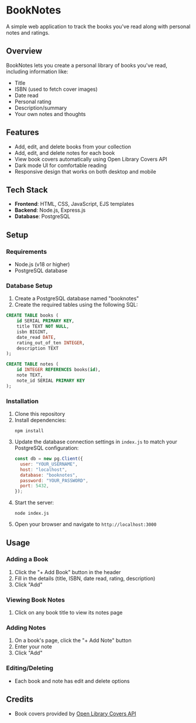 # BookNotes

A simple web application to track the books you've read along with personal notes and ratings.

## Overview

BookNotes lets you create a personal library of books you've read, including information like:
- Title
- ISBN (used to fetch cover images)
- Date read
- Personal rating
- Description/summary
- Your own notes and thoughts

## Features

- Add, edit, and delete books from your collection
- Add, edit, and delete notes for each book
- View book covers automatically using Open Library Covers API 
- Dark mode UI for comfortable reading
- Responsive design that works on both desktop and mobile

## Tech Stack

- **Frontend**: HTML, CSS, JavaScript, EJS templates
- **Backend**: Node.js, Express.js
- **Database**: PostgreSQL

## Setup

### Requirements

- Node.js (v18 or higher)
- PostgreSQL database

### Database Setup

1. Create a PostgreSQL database named "booknotes"
2. Create the required tables using the following SQL:

```sql
CREATE TABLE books (
    id SERIAL PRIMARY KEY,
    title TEXT NOT NULL,
    isbn BIGINT,
    date_read DATE,
    rating_out_of_ten INTEGER,
    description TEXT
);

CREATE TABLE notes (
    id INTEGER REFERENCES books(id),
    note TEXT,
    note_id SERIAL PRIMARY KEY
);
```

### Installation

1. Clone this repository
2. Install dependencies:
   ```
   npm install
   ```
3. Update the database connection settings in `index.js` to match your PostgreSQL configuration:
   ```javascript
   const db = new pg.Client({
     user: "YOUR_USERNAME",
     host: "localhost",
     database: "booknotes",
     password: "YOUR_PASSWORD",
     port: 5432,
   });
   ```
4. Start the server:
   ```
   node index.js
   ```
5. Open your browser and navigate to `http://localhost:3000`

## Usage

### Adding a Book
1. Click the "+ Add Book" button in the header
2. Fill in the details (title, ISBN, date read, rating, description)
3. Click "Add"

### Viewing Book Notes
1. Click on any book title to view its notes page

### Adding Notes
1. On a book's page, click the "+ Add Note" button
2. Enter your note
3. Click "Add"

### Editing/Deleting
- Each book and note has edit and delete options

## Credits

- Book covers provided by [Open Library Covers API](https://openlibrary.org/dev/docs/api/covers)
